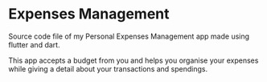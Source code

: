 # Expenses Management
Source code file of my Personal Expenses Management app made using flutter and dart.

This app accepts a budget from you and helps you organise your expenses while giving a detail about your transactions and spendings.

